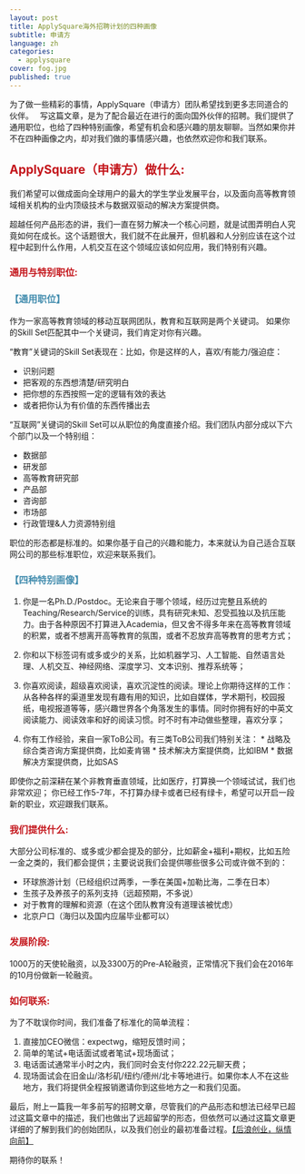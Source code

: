 ```yaml
---
layout: post
title: ApplySquare海外招聘计划的四种画像
subtitle: 申请方
language: zh
categories: 
  - applysquare
cover: fog.jpg
published: true
---
```


为了做一些精彩的事情，ApplySquare（申请方）团队希望找到更多志同道合的伙伴。
 
写这篇文章，是为了配合最近在进行的面向国外伙伴的招聘。我们提供了通用职位，也给了四种特别画像，希望有机会和感兴趣的朋友聊聊。当然如果你并不在四种画像之内，却对我们做的事情感兴趣，也依然欢迎你和我们联系。

## <span style="color: #c4161c">ApplySquare（申请方）做什么:</span>

我们希望可以做成面向全球用户的最大的学生学业发展平台，以及面向高等教育领域相关机构的业内顶级技术与数据双驱动的解决方案提供商。
 
超越任何产品形态的讲，我们一直在努力解决一个核心问题，就是试图弄明白人究竟如何在成长。这个话题很大，我们就不在此展开，但机器和人分别应该在这个过程中起到什么作用，人机交互在这个领域应该如何应用，我们特别有兴趣。

### <span style="color: #c4161c">通用与特别职位:</span>

### <span style="color: #458eaf">【通用职位】</span>
作为一家高等教育领域的移动互联网团队，教育和互联网是两个关键词。
如果你的Skill Set匹配其中一个关键词，我们肯定对你有兴趣。

 “教育”关键词的Skill Set表现在：比如，你是这样的人，喜欢/有能力/强迫症：

- 识别问题
- 把客观的东西想清楚/研究明白
- 把你想的东西按照一定的逻辑有效的表达
- 或者把你认为有价值的东西传播出去



“互联网”关键词的Skill Set可以从职位的角度直接介绍。我们团队内部分成以下六个部门以及一个特别组：

- 数据部
- 研发部
- 高等教育研究部
- 产品部
- 咨询部
- 市场部
- 行政管理&人力资源特别组

职位的形态都是标准的。如果你基于自己的兴趣和能力，本来就认为自己适合互联网公司的那些标准职位，欢迎来联系我们。


### <span style="color: #458eaf">【四种特别画像】</span>
1. 你是一名Ph.D./Postdoc。无论来自于哪个领域，经历过完整且系统的Teaching/Research/Service的训练，具有研究未知、忍受孤独以及抗压能力。由于各种原因不打算进入Academia，但又舍不得多年来在高等教育领域的积累，或者不想离开高等教育的氛围，或者不忍放弃高等教育的思考方式；
 
2. 你和以下标签词有或多或少的关系，比如机器学习、人工智能、自然语言处理、人机交互、神经网络、深度学习、文本识别、推荐系统等；
 
3. 你喜欢阅读，超级喜欢阅读，喜欢沉淀性的阅读。理论上你期待这样的工作：从各种各样的渠道里发现有趣有用的知识，比如自媒体，学术期刊，校园报纸，电视报道等等，感兴趣世界各个角落发生的事情。同时你拥有好的中英文阅读能力、阅读效率和好的阅读习惯。时不时有冲动做些整理，喜欢分享；
 
4. 你有工作经验，来自一家ToB公司。有三类ToB公司我们特别关注：
		* 战略及综合类咨询方案提供商，比如麦肯锡
		* 技术解决方案提供商，比如IBM
		* 数据解决方案提供商，比如SAS
 
即使你之前深耕在某个非教育垂直领域，比如医疗，打算换一个领域试试，我们也非常欢迎；
你已经工作5-7年，不打算办绿卡或者已经有绿卡，希望可以开启一段新的职业，欢迎跟我们联系。

### <span style="color: #c4161c">我们提供什么:</span>

大部分公司标准的、或多或少都会提及的部分，比如薪金+福利+期权，比如五险一金之类的，我们都会提供；主要说说我们会提供哪些很多公司或许做不到的：
 
* 环球旅游计划（已经组织过两季，一季在美国+加勒比海，二季在日本）
* 生孩子及养孩子的系列支持（远超预期，不多说）
* 对于教育的理解和资源（在这个团队教育没有道理该被忧虑）
* 北京户口（海归以及国内应届毕业都可以）

### <span style="color: #c4161c">发展阶段:</span>

1000万的天使轮融资，以及3300万的Pre-A轮融资，正常情况下我们会在2016年的10月份做新一轮融资。
 
### <span style="color: #c4161c">如何联系:</span>

为了不耽误你时间，我们准备了标准化的简单流程：
1. 直接加CEO微信：expectwg，缩短反馈时间；
2. 简单的笔试+电话面试或者笔试+现场面试；
3. 电话面试通常半小时之内，我们同时会支付你222.22元聊天费；
4. 现场面试会在旧金山/洛杉矶/纽约/德州/北卡等地进行。如果你本人不在这些地方，我们将提供全程报销邀请你到这些地方之一和我们见面。
 
最后，附上一篇我一年多前写的招聘文章，尽管我们的产品形态和想法已经早已超过这篇文章中的描述，我们也做出了远超留学的形态，但依然可以通过这篇文章更详细的了解到我们的创始团队，以及我们创业的最初准备过程。[【后浪创业，纵情向前】](http://blog.applysquare.com/2014/09/launch/)

期待你的联系！


